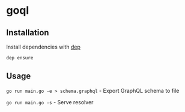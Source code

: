 # goql

## Installation

Install dependencies with [dep](https://github.com/golang/dep)

```
dep ensure
```

## Usage
`go run main.go -e > schema.graphql` - Export GraphQL schema to file

`go run main.go -s` - Serve resolver